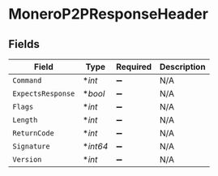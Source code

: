 # MoneroP2PResponseHeader


## Fields

| Field              | Type               | Required           | Description        |
| ------------------ | ------------------ | ------------------ | ------------------ |
| `Command`          | **int*             | :heavy_minus_sign: | N/A                |
| `ExpectsResponse`  | **bool*            | :heavy_minus_sign: | N/A                |
| `Flags`            | **int*             | :heavy_minus_sign: | N/A                |
| `Length`           | **int*             | :heavy_minus_sign: | N/A                |
| `ReturnCode`       | **int*             | :heavy_minus_sign: | N/A                |
| `Signature`        | **int64*           | :heavy_minus_sign: | N/A                |
| `Version`          | **int*             | :heavy_minus_sign: | N/A                |